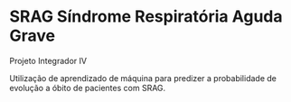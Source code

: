 # SRAG Síndrome Respiratória Aguda Grave
Projeto Integrador IV 

Utilização de aprendizado de máquina para predizer a probabilidade de evolução a óbito de pacientes com SRAG.
